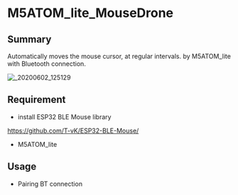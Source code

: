 # M5ATOM_lite_MouseDrone

## Summary
Automatically moves the mouse cursor, at regular intervals.
by M5ATOM_lite with Bluetooth connection.

![_20200602_125129](https://user-images.githubusercontent.com/59503789/83622474-fcb63d80-a5ca-11ea-901d-8077b876ad80.JPG)

## Requirement

- install ESP32 BLE Mouse library
  
https://github.com/T-vK/ESP32-BLE-Mouse/

- M5ATOM_lite



## Usage
- Pairing BT connection
